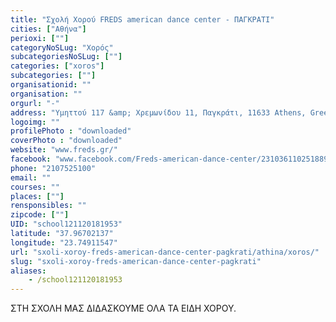 ```yaml
---
title: "Σχολή Χορού FREDS american dance center - ΠΑΓΚΡΑΤΙ"
cities: ["Αθήνα"]
perioxi: [""]
categoryNoSLug: "Χορός"
subcategoriesNoSLug: [""]
categories: ["xoros"]
subcategories: [""]
organisationid: ""
organisation: ""
orgurl: "-"
address: "Υμηττού 117 &amp; Χρεμωνίδου 11, Παγκράτι, 11633 Athens, Greece"
logoimg: ""
profilePhoto : "downloaded"
coverPhoto : "downloaded"
website: "www.freds.gr/"
facebook: "www.facebook.com/Freds-american-dance-center/231036110251889?www.facebook.com/Freds-american-dance-center/231036110251889="
phone: "2107525100"
email: ""
courses: ""
places: [""]
rensponsibles: ""
zipcode: [""]
UID: "school121120181953"
latitude: "37.96702137"
longitude: "23.74911547"
url: "sxoli-xoroy-freds-american-dance-center-pagkrati/athina/xoros/"
slug: "sxoli-xoroy-freds-american-dance-center-pagkrati"
aliases:
    - /school121120181953
---
```



ΣΤΗ ΣΧΟΛΗ ΜΑΣ ΔΙΔΑΣΚΟΥΜΕ ΟΛΑ ΤΑ ΕΙΔΗ ΧΟΡΟΥ.

